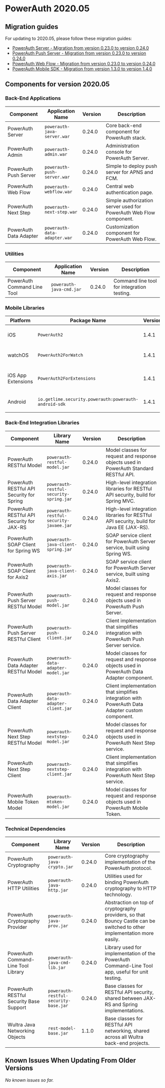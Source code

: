 # PowerAuth 2020.05

## Migration guides

For updating to 2020.05, please follow these migration guides:

- [PowerAuth Server - Migration from version 0.23.0 to version 0.24.0](https://github.com/wultra/powerauth-server/blob/develop/docs/PowerAuth-Server-0.24.0.md)
- [PowerAuth Push Server - Migration from version 0.23.0 to version 0.24.0](https://github.com/wultra/powerauth-push-server/blob/develop/docs/PowerAuth-Push-Server-0.24.0.md)
- [PowerAuth Web Flow - Migration from version 0.23.0 to version 0.24.0](https://github.com/wultra/powerauth-webflow/blob/develop/docs/Web-Flow-0.24.0.md)
- [PowerAuth Mobile SDK - Migration from version 1.3.0 to version 1.4.0](https://github.com/wultra/powerauth-mobile-sdk/blob/develop/docs/Migration-from-1.3-to-1.4.md)

## Components for version 2020.05

### Back-End Applications

| Component | Application Name | Version | Description |
|---|---|---|---|
| PowerAuth Server | `powerauth-java-server.war` | 0.24.0 | Core back-end component for PowerAuth stack. |
| PowerAuth Admin | `powerauth-admin.war` | 0.24.0 | Administration console for PowerAuth Server. |
| PowerAuth Push Server | `powerauth-push-server.war` | 0.24.0 | Simple to deploy push server for APNS and FCM. |
| PowerAuth Web Flow | `powerauth-webflow.war` | 0.24.0 | Central web authentication page. |
| PowerAuth Next Step | `powerauth-next-step.war` | 0.24.0 | Simple authorization server used for PowerAuth Web Flow component. |
| PowerAuth Data Adapter | `powerauth-data-adapter.war` | 0.24.0 | Customization component for PowerAuth Web Flow. |

### Utilities

| Component | Application Name | Version | Description |
|---|---|---|---|
| PowerAuth Command Line Tool | `powerauth-java-cmd.jar` | 0.24.0 | Command line tool for integration testing. |

### Mobile Libraries

| Platform | Package Name | Version | Description |
|---|---|---|---|
| iOS | `PowerAuth2` | 1.4.1 | A client library for iOS. |
| watchOS | `PowerAuth2ForWatch` | 1.4.1 | A limited library for watchOS. |
| iOS App Extensions | `PowerAuth2ForExtensions` | 1.4.1 | A limited library for iOS App Extensions. |
| Android | `io.getlime.security.powerauth:powerauth-android-sdk` |1.4.1 | A client library for Android. |

### Back-End Integration Libraries

| Component | Library Name |  Version | Description |
|---|---|---|---|
| PowerAuth RESTful Model | `powerauth-restful-model.jar` | 0.24.0 | Model classes for request and response objects used in PowerAuth Standard RESTful API. |
| PowerAuth RESTful API Security for Spring | `powerauth-restful-security-spring.jar` | 0.24.0 | High-level integration libraries for RESTful API security, build for Spring MVC. |
| PowerAuth RESTful API Security for JAX-RS | `powerauth-restful-security-javaee.jar` | 0.24.0 | High-level integration libraries for RESTful API security, build for Java EE (JAX-RS). |
| PowerAuth SOAP Client for Spring WS | `powerauth-java-client-spring.jar` | 0.24.0 | SOAP service client for PowerAuth Server service, built using Spring WS. |
| PowerAuth SOAP Client for Axis2 | `powerauth-java-client-axis.jar` | 0.24.0 | SOAP service client for PowerAuth Server service, built using Axis2. |
| PowerAuth Push Server RESTful Model | `powerauth-push-model.jar` | 0.24.0 | Model classes for request and response objects used in PowerAuth Push Server. |
| PowerAuth Push Server RESTful Client | `powerauth-push-client.jar` | 0.24.0 | Client implementation that simplifies integration with PowerAuth Push Server service. |
| PowerAuth Data Adapter RESTful Model | `powerauth-data-adapter-model.jar` | 0.24.0 | Model classes for request and response objects used in PowerAuth Data Adapter component. |
| PowerAuth Data Adapter Client | `powerauth-data-adapter-client.jar` | 0.24.0 | Client implementation that simplifies integration with PowerAuth Data Adapter custom component. |
| PowerAuth Next Step RESTful Model | `powerauth-nextstep-model.jar` | 0.24.0 | Model classes for request and response objects used in PowerAuth Next Step service. |
| PowerAuth Next Step Client | `powerauth-nextstep-client.jar` | 0.24.0 | Client implementation that simplifies integration with PowerAuth Next Step service. |
| PowerAuth Mobile Token Model | `powerauth-mtoken-model.jar` | 0.24.0 | Model classes for request and response objects used in PowerAuth Mobile Token. |

### Technical Dependencies

| Component | Library Name | Version | Description |
|---|---|---|---|
| PowerAuth Cryptography | `powerauth-java-crypto.jar` | 0.24.0 | Core cryptography implementation of the PowerAuth protocol. |
| PowerAuth HTTP Utilities | `powerauth-java-http.jar` | 0.24.0 | Utilities used for binding PowerAuth cryptography to HTTP technology. |
| PowerAuth Cryptography Provider | `powerauth-java-prov.jar` | 0.24.0 | Abstraction on top of cryptography providers, so that Bouncy Castle can be switched to other implementation more easily. |
| PowerAuth Command-Line Tool Library | `powerauth-java-cmd-lib.jar` | 0.24.0 | Library used for implementation of the PowerAuth Command-Line Tool app, useful for unit testing. |
| PowerAuth RESTful Security Base Support | `powerauth-restful-security-base.jar` | 0.24.0 | Base classes for RESTful API security, shared between JAX-RS and Spring implementations. |
| Wultra Java Networking Objects | `rest-model-base.jar` | 1.1.0 | Base classes for RESTful API networking, shared across all Wultra back-end projects. |

## Known Issues When Updating From Older Versions

_No known issues so far._